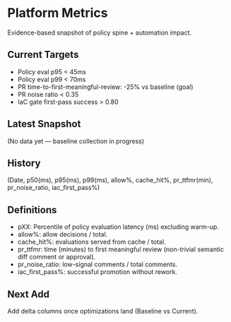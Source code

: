 # Platform Metrics

Evidence-based snapshot of policy spine + automation impact.

## Current Targets
- Policy eval p95 < 45ms
- Policy eval p99 < 70ms
- PR time-to-first-meaningful-review: -25% vs baseline (goal)
- PR noise ratio < 0.35
- IaC gate first-pass success > 0.80

## Latest Snapshot
<!-- METRICS:CURRENT:START -->
(No data yet — baseline collection in progress)
<!-- METRICS:CURRENT:END -->

## History
<!-- METRICS:HISTORY:START -->
(Date, p50(ms), p95(ms), p99(ms), allow%, cache_hit%, pr_ttfmr(min), pr_noise_ratio, iac_first_pass%)
<!-- METRICS:HISTORY:END -->

## Definitions
- pXX: Percentile of policy evaluation latency (ms) excluding warm-up.
- allow%: allow decisions / total.
- cache_hit%: evaluations served from cache / total.
- pr_ttfmr: time (minutes) to first meaningful review (non-trivial semantic diff comment or approval).
- pr_noise_ratio: low-signal comments / total comments.
- iac_first_pass%: successful promotion without rework.

## Next Add
Add delta columns once optimizations land (Baseline vs Current).

